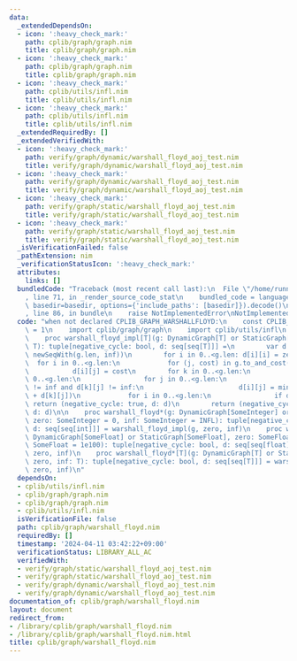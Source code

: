 ```yaml
---
data:
  _extendedDependsOn:
  - icon: ':heavy_check_mark:'
    path: cplib/graph/graph.nim
    title: cplib/graph/graph.nim
  - icon: ':heavy_check_mark:'
    path: cplib/graph/graph.nim
    title: cplib/graph/graph.nim
  - icon: ':heavy_check_mark:'
    path: cplib/utils/infl.nim
    title: cplib/utils/infl.nim
  - icon: ':heavy_check_mark:'
    path: cplib/utils/infl.nim
    title: cplib/utils/infl.nim
  _extendedRequiredBy: []
  _extendedVerifiedWith:
  - icon: ':heavy_check_mark:'
    path: verify/graph/dynamic/warshall_floyd_aoj_test.nim
    title: verify/graph/dynamic/warshall_floyd_aoj_test.nim
  - icon: ':heavy_check_mark:'
    path: verify/graph/dynamic/warshall_floyd_aoj_test.nim
    title: verify/graph/dynamic/warshall_floyd_aoj_test.nim
  - icon: ':heavy_check_mark:'
    path: verify/graph/static/warshall_floyd_aoj_test.nim
    title: verify/graph/static/warshall_floyd_aoj_test.nim
  - icon: ':heavy_check_mark:'
    path: verify/graph/static/warshall_floyd_aoj_test.nim
    title: verify/graph/static/warshall_floyd_aoj_test.nim
  _isVerificationFailed: false
  _pathExtension: nim
  _verificationStatusIcon: ':heavy_check_mark:'
  attributes:
    links: []
  bundledCode: "Traceback (most recent call last):\n  File \"/home/runner/.local/lib/python3.10/site-packages/onlinejudge_verify/documentation/build.py\"\
    , line 71, in _render_source_code_stat\n    bundled_code = language.bundle(stat.path,\
    \ basedir=basedir, options={'include_paths': [basedir]}).decode()\n  File \"/home/runner/.local/lib/python3.10/site-packages/onlinejudge_verify/languages/nim.py\"\
    , line 86, in bundle\n    raise NotImplementedError\nNotImplementedError\n"
  code: "when not declared CPLIB_GRAPH_WARSHALLFLOYD:\n    const CPLIB_GRAPH_WARSHALLFLOYD*\
    \ = 1\n    import cplib/graph/graph\n    import cplib/utils/infl\n    import sequtils\n\
    \    proc warshall_floyd_impl[T](g: DynamicGraph[T] or StaticGraph[T], zero, inf:\
    \ T): tuple[negative_cycle: bool, d: seq[seq[T]]] =\n        var d = newSeqWith(g.len,\
    \ newSeqWith(g.len, inf))\n        for i in 0..<g.len: d[i][i] = zero\n      \
    \  for i in 0..<g.len:\n            for (j, cost) in g.to_and_cost(i):\n     \
    \           d[i][j] = cost\n        for k in 0..<g.len:\n            for i in\
    \ 0..<g.len:\n                for j in 0..<g.len:\n                    if d[i][k]\
    \ != inf and d[k][j] != inf:\n                        d[i][j] = min(d[i][j], d[i][k]\
    \ + d[k][j])\n            for i in 0..<g.len:\n                if d[i][i] < 0:\
    \ return (negative_cycle: true, d: d)\n        return (negative_cycle: false,\
    \ d: d)\n\n    proc warshall_floyd*(g: DynamicGraph[SomeInteger] or StaticGraph[SomeInteger],\
    \ zero: SomeInteger = 0, inf: SomeInteger = INFL): tuple[negative_cycle: bool,\
    \ d: seq[seq[int]]] = warshall_floyd_impl(g, zero, inf)\n    proc warshall_floyd*(g:\
    \ DynamicGraph[SomeFloat] or StaticGraph[SomeFloat], zero: SomeFloat = 0.0, inf:\
    \ SomeFloat = 1e100): tuple[negative_cycle: bool, d: seq[seq[float]]] = warshall_floyd_impl(g,\
    \ zero, inf)\n    proc warshall_floyd*[T](g: DynamicGraph[T] or StaticGraph[T],\
    \ zero, inf: T): tuple[negative_cycle: bool, d: seq[seq[T]]] = warshall_floyd_impl(g,\
    \ zero, inf)\n"
  dependsOn:
  - cplib/utils/infl.nim
  - cplib/graph/graph.nim
  - cplib/graph/graph.nim
  - cplib/utils/infl.nim
  isVerificationFile: false
  path: cplib/graph/warshall_floyd.nim
  requiredBy: []
  timestamp: '2024-04-11 03:42:22+09:00'
  verificationStatus: LIBRARY_ALL_AC
  verifiedWith:
  - verify/graph/static/warshall_floyd_aoj_test.nim
  - verify/graph/static/warshall_floyd_aoj_test.nim
  - verify/graph/dynamic/warshall_floyd_aoj_test.nim
  - verify/graph/dynamic/warshall_floyd_aoj_test.nim
documentation_of: cplib/graph/warshall_floyd.nim
layout: document
redirect_from:
- /library/cplib/graph/warshall_floyd.nim
- /library/cplib/graph/warshall_floyd.nim.html
title: cplib/graph/warshall_floyd.nim
---
```

